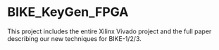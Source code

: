 # BIKE_KeyGen_FPGA
This project includes the entire Xilinx Vivado project and the full paper describing our new techniques for BIKE-1/2/3.
